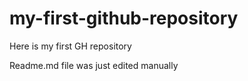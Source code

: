 # my-first-github-repository
Here is my first GH repository

Readme.md file was just edited manually
